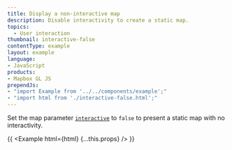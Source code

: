 ```yaml
---
title: Display a non-interactive map
description: Disable interactivity to create a static map.
topics:
  - User interaction
thumbnail: interactive-false
contentType: example
layout: example
language:
- JavaScript
products:
- Mapbox GL JS
prependJs:
- "import Example from '../../components/example';"
- "import html from './interactive-false.html';"
---
```


Set the map parameter [`interactive`](https://docs.mapbox.com/mapbox-gl-js/api/map/#map-parameters) to `false` to present a static map with no interactivity.

{{ <Example html={html} {...this.props} /> }}
